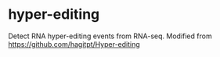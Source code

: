 # hyper-editing
Detect RNA hyper-editing events from RNA-seq. Modified from https://github.com/hagitpt/Hyper-editing
